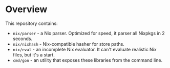 # Overview

This repository contains:

- `nix/parser` - a Nix parser. Optimized for speed, it parser all Nixpkgs in 2 seconds.
- `nix/nixhash` - Nix-compatible hasher for store paths.
- `nix/eval` - an incomplete Nix evaluator. It can't evaluate realistic Nix files, but it's a start.
- `cmd/gon` - an utility that exposes these libraries from the command line.
